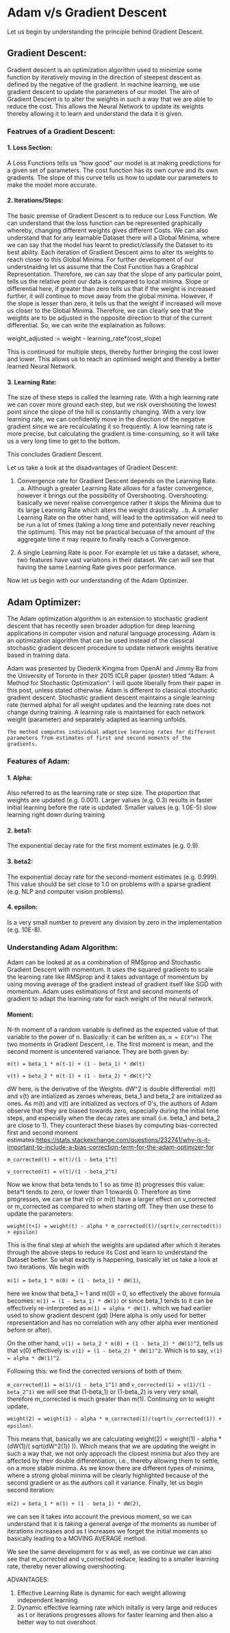 # Adam v/s Gradient Descent

Let us begin by understanding the principle behind Gradient Descent.

## Gradient Descent:
Gradient descent is an optimization algorithm used to minimize some function by iteratively moving in the direction of steepest descent as defined by the negative of the gradient. In machine learning, we use gradient descent to update the parameters of our model.
The aim of Gradient Descent is to alter the weights in such a way that we are able to reduce the cost. This allows the Neural Network to update its weights thereby allowing it to learn and understand the data it is given.

### Featrues of a Gradient Descent:

#### 1. Loss Section:
A Loss Functions tells us “how good” our model is at making predictions for a given set of parameters. The cost function has its own curve and its own gradients. The slope of this curve tells us how to update our parameters to make the model more accurate.

#### 2. Iterations/Steps:
The basic premise of Gradient Descent is to reduce our Loss Function. We can understand that the loss function can be represented graphically whereby, changing different weights gives different Costs. We can also understand that for any learnable Dataset there will a Global Minima, where we can say that the model has learnt to predict/classify the Dataset to its best ability. Each iteration of Gradient Descent aims to alter its weights to reach closer to this Global Minima. 
For further development of our understnaidng let us assume that the Cost Function has a Graphical Representation. Therefore, we can say that the slope of any particular point, tells us the relative point our data is compared to local minima. 
Slope or differential here, if greater than zero tells us that if the weight is increased further, it will continue to move away from the global minima. 
However, if the slope is lesser than zero, it tells us that the weight if increased will move us closer to the Global Minima. Therefore, we can clearly see that the weights are to be adjusted in the opposite direction to that of the current differential. So, we can write the explaination as follows:

weight_adjusted := weight - learning_rate*(cost_slope)

This is continued for multiple steps, thereby further bringing the cost lower and lower. This allows us to reach an optimised weight and thereby a better learned Neural Network.

#### 3. Learning Rate:
The size of these steps is called the learning rate. With a high learning rate we can cover more ground each step, but we risk overshooting the lowest point since the slope of the hill is constantly changing. With a very low learning rate, we can confidently move in the direction of the negative gradient since we are recalculating it so frequently. A low learning rate is more precise, but calculating the gradient is time-consuming, so it will take us a very long time to get to the bottom.

This concludes Gradient Descent.

Let us take a look at the disadvantages of Gradient Descent:

1. Convergence rate for Gradient Descent depends on the Learning Rate. 
..a. Although a greater Learning Rate allows for a faster convergence, however it brings out the possibility of Overshooting. Overshooting: basically we never realise convergence rather it skips the Minima due to its large Learning Rate which alters the weight drastically.
..b. A smaller Learning Rate on the other hand, will lead to the optimisation will need to be run a lot of times (taking a long time and potentially never reaching the optimum). This may not be practical becuase of the amount of the aggregate time it may require to finally reach a Convergence.

2. A single Learning Rate is poor. For example let us take a dataset, where, two features have vast variations in their dataset. We can will see that having the same Learning Rate gives poor performance.

Now let us begin with our understanding of the Adam Optimizer.

## Adam Optimizer:
The Adam optimization algorithm is an extension to stochastic gradient descent that has recently seen broader adoption for deep learning applications in computer vision and natural language processing. Adam is an optimization algorithm that can be used instead of the classical stochastic gradient descent procedure to update network weights iterative based in training data.

Adam was presented by Diederik Kingma from OpenAI and Jimmy Ba from the University of Toronto in their 2015 ICLR paper (poster) titled “Adam: A Method for Stochastic Optimization“. I will quote liberally from their paper in this post, unless stated otherwise.
Adam is different to classical stochastic gradient descent.
Stochastic gradient descent maintains a single learning rate (termed alpha) for all weight updates and the learning rate does not change during training. A learning rate is maintained for each network weight (parameter) and separately adapted as learning unfolds.
```
The method computes individual adaptive learning rates for different parameters from estimates of first and second moments of the gradients.
```

### Features of Adam:
#### 1. Alpha:
Also referred to as the learning rate or step size. The proportion that weights are updated (e.g. 0.001). Larger values (e.g. 0.3) results in faster initial learning before the rate is updated. Smaller values (e.g. 1.0E-5) slow learning right down during training
#### 2. beta1: 
The exponential decay rate for the first moment estimates (e.g. 0.9).
#### 3. beta2: 
The exponential decay rate for the second-moment estimates (e.g. 0.999). This value should be set close to 1.0 on problems with a sparse gradient (e.g. NLP and computer vision problems).
#### 4. epsilon: 
Is a very small number to prevent any division by zero in the implementation (e.g. 10E-8).

### Understanding Adam Algorithm:
Adam can be looked at as a combination of RMSprop and Stochastic Gradient Descent with momentum. It uses the squared gradients to scale the learning rate like RMSprop and it takes advantage of momentum by using moving average of the gradient instead of gradient itself like SGD with momentum.
Adam uses estimations of first and second moments of gradient to adapt the learning rate for each weight of the neural network.
#### Moment:
N-th moment of a random variable is defined as the expected value of that variable to the power of n. Basically: it can be written as,
`m = E(X^n)`
The two moments in Gradient Descent, i.e.  The first moment is mean, and the second moment is uncentered variance. They are both given by:

`m(t) = beta_1 * m(t-1) + (1 - beta_1) * dW(t)`

`v(t) = beta_2 * m(t-1) + (1 - beta_2) * dW(t)^2`

dW here, is the derivative of the Weights. dW^2 is double differential.
m(t) and v(t) are intialized as zeroes whereas, beta_1 and beta_2 are initialized as ones. As m(t) and v(t) are initialized as vectors of 0's, the authors of Adam observe that they are biased towards zero, especially during the initial time steps, and especially when the decay rates are small (i.e. beta_1 and beta_2 are close to 1).
They counteract these biases by computing bias-corrected first and second moment estimates:<https://stats.stackexchange.com/questions/232741/why-is-it-important-to-include-a-bias-correction-term-for-the-adam-optimizer-for>

`m_corrected(t) = m(t)/(1 - beta_1^t)`

`v_corrected(t) = v(t)/(1 - beta_2^t)`

Now we know that beta tends to 1 so as time (t) progresses this value: beta^t tends to zero, or lower than 1 towards 0. Therefore as time progresses, we can se that v(t) or m(t) have a larger effect on v_corrected or m_corrected as compared to when starting off.
They then use these to update the parameters:

`weight(t+1) = weight(t) - alpha * m_corrected(t)/(sqrt(v_corrected(t)) + epsilon)`

This is the final step at which the weights are updated after which it iterates through the above steps to reduce its Cost and learn to understand the Dataset better. So what exactly is happening, basically let us take a look at two iterations.
We begin with 

`m(1) = beta_1 * m(0) + (1 - beta_1) * dW(1)`,

here we know that beta_1 ~ 1 and m(0) = 0, so effectively the above formula becomes:
`m(1) = (1 - beta_1) * dW(1)` or since beta_1 tends to it can be effectively re-interpreted as `m(1) = alpha * dW(1)`.
which we had earlier used to show gradient descent (gd) (Here alpha is only used for better representation and has no correlation with any other alpha ever mentioned before or after). 

On the other hand,
`v(1) = beta_2 * m(0) + (1 - beta_2) * dW(1)^2`, tells us that v(0) effectively is: `v(1) = (1 - beta_2) * dW(1)^2`. Which is to say, `v(1) = alpha * dW(1)^2`.

Following this:
we find the corrected versions of both of them:

`m_corrected(1) = m(1)/(1 - beta_1^1)` and `v_corrected(1) = v(1)/(1 - beta_2^1)` we will see that (1-beta_1) or (1-beta_2) is very very small, therefore m_corrected is much greater than m(1). Continuing on to weight update,

`weight(2) = weight(1) - alpha * m_corrected(1)/(sqrt(v_corrected(1)) + epsilon)`. 

This means that, basically we are calculating weight(2) = weight(1) - alpha * (dW(1)/( sqrt(dW^2(1)) )). Which means that we are updating the weight in such a way that, we not only approach the closest minima but also they are affected by their double differentiation, i.e.,  thereby allowing them to settle, on a more stable minima. As we know there are different types of minima, where a strong global minima will be clearly highlighted because of the second gradient or as the authors call it variance. Finally, let us begin second iteration:

`m(2) = beta_1 * m(1) + (1 - beta_1) * dW(2)`,

we can see it takes into account the previous moment, so we can understand that it is taking a general averge of the moments as number of iterations increases and as t increases we forget the initial moments so basically leading to a MOVING AVERAGE method.

We see the same development for v as well, as we continue we can also see that m_corrected and v_corrected reduce, leading to a smaller learning rate, thereby never allowing overshooting.

ADVANTAGES:

1. Effective Learning Rate is dynamic for each weight allowing independent learning.
2. Dynamic effective learning rate which initally is very large and reduces as t or iterations progresses allows for faster learning and then also a better way to not overshoot.
